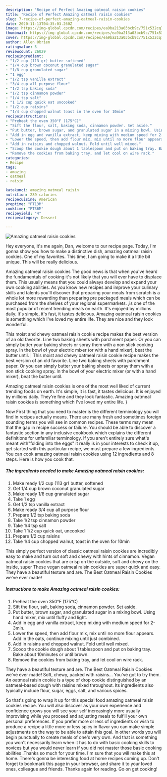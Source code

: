```yaml
---
description: "Recipe of Perfect Amazing oatmeal raisin cookies"
title: "Recipe of Perfect Amazing oatmeal raisin cookies"
slug: 7-recipe-of-perfect-amazing-oatmeal-raisin-cookies
date: 2020-11-13T04:35:03.260Z
image: https://img-global.cpcdn.com/recipes/ea9ba213a03bcb9c/751x532cq70/amazing-oatmeal-raisin-cookies-recipe-main-photo.jpg
thumbnail: https://img-global.cpcdn.com/recipes/ea9ba213a03bcb9c/751x532cq70/amazing-oatmeal-raisin-cookies-recipe-main-photo.jpg
cover: https://img-global.cpcdn.com/recipes/ea9ba213a03bcb9c/751x532cq70/amazing-oatmeal-raisin-cookies-recipe-main-photo.jpg
author: Allen Obrien
ratingvalue: 5
reviewcount: 26029
recipeingredient:
- "1/2 cup (113 gr) butter softened"
- "1/4 cup brown coconut granulated sugar"
- "1/8 cup granulated sugar"
- "1 egg"
- "1/2 tsp vanilla extract"
- "3/4 cup all purpose flour"
- "1/2 tsp baking soda"
- "1/2 tsp cinnamon powder"
- "1/4 tsp salt"
- "1 1/2 cup quick oat uncooked"
- "1/2 cup raisins"
- "1/4 cup chopped walnut toast in the oven for 10min"
recipeinstructions:
- "Preheat the oven 350°F (175°C)"
- "Sift the flour, salt, baking soda, cinnamon powder. Set aside."
- "Put butter, brown sugar, and granulated sugar in a mixing bowl. Using hand mixer, mix until fluffy and light."
- "Add in egg and vanilla extract, keep mixing with medium speed for 2-3min."
- "Lower the speed, then add flour mix, mix until no more flour appears. Add in the oats, continue mixing until just combined."
- "Add in raisins and chopped walnut. Fold until well mixed."
- "Scoop the cookie dough about 1 tablespoon and put on baking tray. Bake about 10minutes or until brown."
- "Remove the cookies from baking tray, and let cool on wire rack."
categories:
- Recipe
tags:
- amazing
- oatmeal
- raisin

katakunci: amazing oatmeal raisin 
nutrition: 289 calories
recipecuisine: American
preptime: "PT13M"
cooktime: "PT36M"
recipeyield: "4"
recipecategory: Dessert

---
```



![Amazing oatmeal raisin cookies](https://img-global.cpcdn.com/recipes/ea9ba213a03bcb9c/751x532cq70/amazing-oatmeal-raisin-cookies-recipe-main-photo.jpg)

Hey everyone, it's me again, Dan, welcome to our recipe page. Today, I'm gonna show you how to make a distinctive dish, amazing oatmeal raisin cookies. One of my favorites. This time, I am going to make it a little bit unique. This will be really delicious.

Amazing oatmeal raisin cookies The good news is that when you've heard the fundamentals of cooking it's not likely that you will ever have to displace them. This usually means that you could always develop and expand your own cooking abilities. As you know new recipes and improve your culinary skills and talents you'll discover that preparing your meals from scratch is a whole lot more rewarding than preparing pre packaged meals which can be purchased from the shelves of your regional supermarkets.
,is one of the most popular of recent trending meals on earth. It's enjoyed by millions daily. It's simple, it's fast, it tastes delicious. Amazing oatmeal raisin cookies is something which I've loved my entire life. They are nice and they look wonderful.

This moist and chewy oatmeal raisin cookie recipe makes the best version of an old favorite. Line two baking sheets with parchment paper. Or you can simply butter your baking sheets or spray them with a non stick cooking spray. In the bowl of your electric mixer (or with a hand mixer), beat the butter until.
|
This moist and chewy oatmeal raisin cookie recipe makes the best version of an old favorite. Line two baking sheets with parchment paper. Or you can simply butter your baking sheets or spray them with a non stick cooking spray. In the bowl of your electric mixer (or with a hand mixer), beat the butter until.

Amazing oatmeal raisin cookies is one of the most well liked of current trending foods on earth. It's simple, it is fast, it tastes delicious. It is enjoyed by millions daily. They're fine and they look fantastic. Amazing oatmeal raisin cookies is something which I've loved my entire life.
}

Now First thing that you need to master is the different terminology you will find in recipes actually means. There are many fresh and sometimes foreign sounding terms you will see in common recipes. These terms may mean that the gap in recipe success or failure. You should be able to discover a fantastic section in any inclusive cookbook which explains the different definitions for unfamiliar terminology. If you aren't entirely sure what's meant with"folding into the eggs" it really is in your interests to check it up,
get started with this particular recipe, we must prepare a few ingredients. You can cook amazing oatmeal raisin cookies using 12 ingredients and 8 steps. Here is how you cook that.

<!--inarticleads1-->

##### The ingredients needed to make Amazing oatmeal raisin cookies:

1. Make ready 1/2 cup (113 gr) butter, softened
1. Get 1/4 cup brown coconut granulated sugar
1. Make ready 1/8 cup granulated sugar
1. Take 1 egg
1. Get 1/2 tsp vanilla extract
1. Make ready 3/4 cup all purpose flour
1. Prepare 1/2 tsp baking soda
1. Take 1/2 tsp cinnamon powder
1. Take 1/4 tsp salt
1. Take 1 1/2 cup quick oat, uncooked
1. Prepare 1/2 cup raisins
1. Take 1/4 cup chopped walnut, toast in the oven for 10min


This simply perfect version of classic oatmeal raisin cookies are incredibly easy to make and turn out soft and chewy with hints of cinnamon. Vegan oatmeal raisin cookies that are crisp on the outside, soft and chewy on the inside, super These vegan oatmeal raisin cookies are super quick and easy. They have a beautiful texture and are. The Best Oatmeal Raisin Cookies we&#39;ve ever made! 

<!--inarticleads2-->

##### Instructions to make Amazing oatmeal raisin cookies:

1. Preheat the oven 350°F (175°C)
1. Sift the flour, salt, baking soda, cinnamon powder. Set aside.
1. Put butter, brown sugar, and granulated sugar in a mixing bowl. Using hand mixer, mix until fluffy and light.
1. Add in egg and vanilla extract, keep mixing with medium speed for 2-3min.
1. Lower the speed, then add flour mix, mix until no more flour appears. Add in the oats, continue mixing until just combined.
1. Add in raisins and chopped walnut. Fold until well mixed.
1. Scoop the cookie dough about 1 tablespoon and put on baking tray. Bake about 10minutes or until brown.
1. Remove the cookies from baking tray, and let cool on wire rack.


They have a beautiful texture and are. The Best Oatmeal Raisin Cookies we&#39;ve ever made! Soft, chewy, packed with raisins… You&#39;ve got to try them. An oatmeal raisin cookie is a type of drop cookie distinguished by an oatmeal-based dough with raisins mixed throughout. Its ingredients also typically include flour, sugar, eggs, salt, and various spices. 

So that's going to wrap it up for this special food amazing oatmeal raisin cookies recipe. You will also discover as your own experience and confidence grows you will see your self increasingly more usually improvising while you proceed and adjusting meals to fulfill your own personal preferences. If you prefer more or less of ingredients or wish to produce a recipe a little more or less spicy in flavor you can make simple adjustments on the way to be able to attain this goal. In other words you will begin punctually to create meals of one's very own. And that is something you won't necessarily learn when it has to do with basic cooking skills to novices but you would never learn if you did not master those basic cooking abilities .Thanks so much for your time. I'm sure that you will make this at home. There's gonna be interesting food at home recipes coming up. Don't forget to bookmark this page in your browser, and share it to your loved ones, colleague and friends. Thanks again for reading. Go on get cooking!
